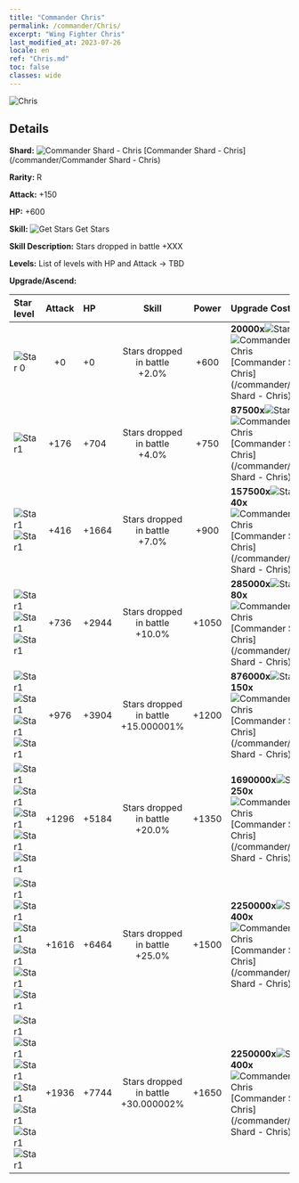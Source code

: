 ```yaml
---
title: "Commander Chris"
permalink: /commander/Chris/
excerpt: "Wing Fighter Chris"
last_modified_at: 2023-07-26
locale: en
ref: "Chris.md"
toc: false
classes: wide
---
```



 ![Chris](/images/commander/actor_debris_2.png)

## Details

 **Shard:** ![Commander Shard - Chris](/images/commander/actor_debris_2_zbsx_img10.png) [Commander Shard - Chris](/commander/Commander Shard - Chris) 

 **Rarity:** R 

 **Attack:** +150

 **HP:** +600

 **Skill:** ![Get Stars](/images/commander/actor_skill_04_p.png) Get Stars

 **Skill Description:**  Stars dropped in battle +XXX

 **Levels:**  List of levels with HP and Attack -> TBD

 **Upgrade/Ascend:**  

  |  Star level | Attack | HP |  Skill | Power | Upgrade Costs |
  |:------|:----:|:------|:-------:|:---------:|:--------------|
  | ![Star 0](/images/s0.png)  | +0  | +0  | Stars dropped in battle +2.0%  | +600  | **20000x**![Stars](/images/item/Stars_p.png)[Stars](/item/Stars_2/), **10x**![Commander Shard - Chris](/images/commander/actor_debris_2_zbsx_img10.png)[Commander Shard - Chris](/commander/Commander Shard - Chris) |
  | ![Star1](/images/s1.png)  | +176  | +704  | Stars dropped in battle +4.0%  | +750  | **87500x**![Stars](/images/item/Stars_p.png)[Stars](/item/Stars_2/), **20x**![Commander Shard - Chris](/images/commander/actor_debris_2_zbsx_img10.png)[Commander Shard - Chris](/commander/Commander Shard - Chris) |
  | ![Star1](/images/s1.png)![Star1](/images/s1.png)  | +416  | +1664  | Stars dropped in battle +7.0%  | +900  | **157500x**![Stars](/images/item/Stars_p.png)[Stars](/item/Stars_2/), **40x**![Commander Shard - Chris](/images/commander/actor_debris_2_zbsx_img10.png)[Commander Shard - Chris](/commander/Commander Shard - Chris) |
  | ![Star1](/images/s1.png)![Star1](/images/s1.png)![Star1](/images/s1.png)  | +736  | +2944  | Stars dropped in battle +10.0%  | +1050  | **285000x**![Stars](/images/item/Stars_p.png)[Stars](/item/Stars_2/), **80x**![Commander Shard - Chris](/images/commander/actor_debris_2_zbsx_img10.png)[Commander Shard - Chris](/commander/Commander Shard - Chris) |
  | ![Star1](/images/s1.png)![Star1](/images/s1.png)![Star1](/images/s1.png)![Star1](/images/s1.png)  | +976  | +3904  | Stars dropped in battle +15.000001%  | +1200  | **876000x**![Stars](/images/item/Stars_p.png)[Stars](/item/Stars_2/), **150x**![Commander Shard - Chris](/images/commander/actor_debris_2_zbsx_img10.png)[Commander Shard - Chris](/commander/Commander Shard - Chris) |
  | ![Star1](/images/s1.png)![Star1](/images/s1.png)![Star1](/images/s1.png)![Star1](/images/s1.png)![Star1](/images/s1.png)  | +1296  | +5184  | Stars dropped in battle +20.0%  | +1350  | **1690000x**![Stars](/images/item/Stars_p.png)[Stars](/item/Stars_2/), **250x**![Commander Shard - Chris](/images/commander/actor_debris_2_zbsx_img10.png)[Commander Shard - Chris](/commander/Commander Shard - Chris) |
  | ![Star1](/images/s1.png)![Star1](/images/s1.png)![Star1](/images/s1.png)![Star1](/images/s1.png)![Star1](/images/s1.png)![Star1](/images/s1.png)  | +1616  | +6464  | Stars dropped in battle +25.0%  | +1500  | **2250000x**![Stars](/images/item/Stars_p.png)[Stars](/item/Stars_2/), **400x**![Commander Shard - Chris](/images/commander/actor_debris_2_zbsx_img10.png)[Commander Shard - Chris](/commander/Commander Shard - Chris) |
  | ![Star1](/images/s1.png)![Star1](/images/s1.png)![Star1](/images/s1.png)![Star1](/images/s1.png)![Star1](/images/s1.png)![Star1](/images/s1.png)![Star1](/images/s1.png)  | +1936  | +7744  | Stars dropped in battle +30.000002%  | +1650  | **2250000x**![Stars](/images/item/Stars_p.png)[Stars](/item/Stars_2/), **400x**![Commander Shard - Chris](/images/commander/actor_debris_2_zbsx_img10.png)[Commander Shard - Chris](/commander/Commander Shard - Chris) |

